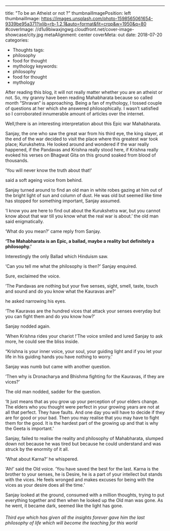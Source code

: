 ---
title: "To be an Atheist or not ?"
thumbnailImagePosition: left
thumbnailImage: https://images.unsplash.com/photo-1598565061654-9339be95a371?ixlib=rb-1.2.1&auto=format&fit=crop&w=1950&q=80
#coverImage: //d1u9biwaxjngwg.cloudfront.net/cover-image-showcase/city.jpg
metaAlignment: center
coverMeta: out
date: 2018-07-20
categories:
- Thoughts
tags:
- philosophy
- food for thought
- mythology
keywords:
- philosophy
- food for thought
- mythology

<!--more-->

After reading this blog, it will not really matter whether you are an atheist or not.
So, my granny have been reading Mahabharata because so called month “Shravan” is approaching. Being a fan of mythology, I tossed couple of questions at her which she answered philosophically. I wasn’t satisfied so I corroborated innumerable amount of articles over the internet.

Well,there is an interesting interpretation about this Epic war Mahabharata.

Sanjay, the one who saw the great war from his third eye, the king slayer, at the end of the war decided to visit the place where this greatest war took place; Kurukshetra. He looked around and wondered if the war really happened, if the Pandavas and Krishna really stood here, if Krishna really evoked his verses on Bhagwat Gita on this ground soaked from blood of thousands.

‘You will never know the truth about that!’

said a soft ageing voice from behind.

Sanjay turned around to find an old man in white robes gazing at him out of the bright light of sun and column of dust. He was old but seemed like time has stopped for something important, Sanjay assumed.

‘I know you are here to find out about the Kurukshetra war, but you cannot know about that war till you know what the real war is about.’ the old man said enigmatically.

‘What do you mean?’ came reply from Sanjay.

**‘The Mahabharata is an Epic, a ballad, maybe a reality but definitely a philosophy.’**

Interestingly the only Ballad which Hinduism saw.

‘Can you tell me what the philosophy is then?’ Sanjay enquired.

Sure, exclaimed the voice.

‘The Pandavas are nothing but your five senses, sight, smell, taste, touch and sound and do you know what the Kauravas are?’

he asked narrowing his eyes.

‘The Kauravas are the hundred vices that attack your senses everyday but you can fight them and do you know how?’

Sanjay nodded again.


‘When Krishna rides your chariot !’The voice smiled and lured Sanjay to ask more, he could see the bliss inside.

“Krishna is your inner voice, your soul, your guiding light and if you let your life in his guiding hands you have nothing to worry.’

Sanjay was numb but came with another question.

‘Then why is Dronacharya and Bhishma fighting for the Kauravas, if they are vices?’

The old man nodded, sadder for the question.

‘It just means that as you grow up your perception of your elders change. The elders who you thought were perfect in your growing years are not at all that perfect. They have faults. And one day you will have to decide if they are for good or your bad. Then you may realise that you may have to fight them for the good. It is the hardest part of the growing up and that is why the Geeta is important.’

Sanjay, failed to realise the reality and philosophy of Mahabharata, slumped down not because he was tired but because he could understand and was struck by the enormity of it all.

‘What about Karna?’ he whispered.

‘Ah!’ said the Old voice. ‘You have saved the best for the last. Karna is the brother to your senses, he is Desire, he is a part of your intellect but stands with the vices. He feels wronged and makes excuses for being with the vices as your desire does all the time.’

Sanjay looked at the ground, consumed with a million thoughts, trying to put everything together and then when he looked up the Old man was gone. As he went, it became dark, seemed like the light has gone.

###### Third eye which has given all the insights forever gave him the last philosophy of life which will become the teaching for this world
<!--
Lorem ipsum dolor sit amet, consectetur adipiscing elit. Fusce eget urna vitae velit eleifend interdum at ac nisi. In nec ligula lacus. Cum sociis natoque penatibus et magnis dis parturient montes, nascetur ridiculus mus. Sed eu cursus erat, ut dapibus quam. Aliquam eleifend dolor vitae libero pharetra adipiscing. Etiam adipiscing dolor a quam tempor, eu convallis nulla varius. Aliquam sollicitudin risus a porta aliquam. Ut nec velit dolor. Proin eget leo lobortis, aliquam est sed, mollis mauris. Fusce vitae leo pretium massa accumsan condimentum. Fusce malesuada gravida lectus vel vulputate. Donec bibendum porta nibh ut aliquam.
Sed lorem felis, congue non fringilla eu, aliquam eu eros. Curabitur orci libero, mollis sed semper vitae, adipiscing in lectus. Aenean non egestas odio. Donec sollicitudin nisi quis lorem gravida, in pharetra mauris fringilla. Duis sit amet faucibus dolor, id aliquam neque. In egestas, odio gravida tempor dictum, mauris felis faucibus purus, sit amet commodo lacus diam vitae est. Ut ut quam eget massa semper sodales. Aenean non ipsum cursus, blandit lectus in, ornare odio. Curabitur ultrices porttitor vulputate.
Lorem ipsum dolor sit amet, consectetur adipiscing elit. Fusce eget urna vitae velit eleifend interdum at ac nisi. In nec ligula lacus. Cum sociis natoque penatibus et magnis dis parturient montes, nascetur ridiculus mus. Sed eu cursus erat, ut dapibus quam. Aliquam eleifend dolor vitae libero pharetra adipiscing. Etiam adipiscing dolor a quam tempor, eu convallis nulla varius. Aliquam sollicitudin risus a porta aliquam. Ut nec velit dolor. Proin eget leo lobortis, aliquam est sed, mollis mauris. Fusce vitae leo pretium massa accumsan condimentum. Fusce malesuada gravida lectus vel vulputate. Donec bibendum porta nibh ut aliquam.

Sed lorem felis, congue non fringilla eu, aliquam eu eros. Curabitur orci libero, mollis sed semper vitae, adipiscing in lectus. Aenean non egestas odio. Donec sollicitudin nisi quis lorem gravida, in pharetra mauris fringilla. Duis sit amet faucibus dolor, id aliquam neque. In egestas, odio gravida tempor dictum, mauris felis faucibus purus, sit amet commodo lacus diam vitae est. Ut ut quam eget massa semper sodales. Aenean non ipsum cursus, blandit lectus in, ornare odio. Curabitur ultrices porttitor vulputate.
Lorem ipsum dolor sit amet, consectetur adipiscing elit. Fusce eget urna vitae velit eleifend interdum at ac nisi. In nec ligula lacus. Cum sociis natoque penatibus et magnis dis parturient montes, nascetur ridiculus mus. Sed eu cursus erat, ut dapibus quam. Aliquam eleifend dolor vitae libero pharetra adipiscing. Etiam adipiscing dolor a quam tempor, eu convallis nulla varius. Aliquam sollicitudin risus a porta aliquam. Ut nec velit dolor. Proin eget leo lobortis, aliquam est sed, mollis mauris. Fusce vitae leo pretium massa accumsan condimentum. Fusce malesuada gravida lectus vel vulputate. Donec bibendum porta nibh ut aliquam.

Sed lorem felis, congue non fringilla eu, aliquam eu eros. Curabitur orci libero, mollis sed semper vitae, adipiscing in lectus. Aenean non egestas odio. Donec sollicitudin nisi quis lorem gravida, in pharetra mauris fringilla. Duis sit amet faucibus dolor, id aliquam neque. In egestas, odio gravida tempor dictum, mauris felis faucibus purus, sit amet commodo lacus diam vitae est. Ut ut quam eget massa semper sodales. Aenean non ipsum cursus, blandit lectus in, ornare odio. Curabitur ultrices porttitor vulputate.
-->
